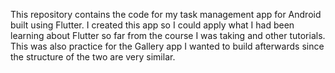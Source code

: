 This repository contains the code for my task management app for Android built using Flutter. I created this app so I could apply what I had been learning about Flutter so far from the course I was taking and other tutorials. This was also practice for the Gallery app I wanted to build afterwards since the structure of the two are very similar. 

